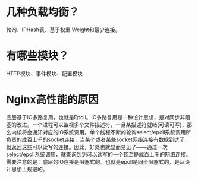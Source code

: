 # 几种负载均衡？
轮询、IPHash表、基于权重 Weight和最少连接。

#  有哪些模块？
HTTP模块、事件模块、配置模块

# Nginx高性能的原因
底层基于IO多路复用，也就是Epoll。IO多路复用是一种设计思想，是对同步非阻塞的改进。一个进程可以监视多个文件描述符，一旦某描述符就绪(可读可写)，那么内核将会通知对应的IO系统调用。单个线程不断的轮询select/epoll系统调用所负责的成百上千的socket连接，当某个或者某些socket网络连接有数据到达了，就返回这些可以读写的连接。因此，好处也就显而易见了——通过一次select/epoll系统调用，就查询到到可以读写的一个甚至是成百上千的网络连接。
需要注意的是：底层的IO连接是阻塞式的。也就是epoll是同步阻塞式的，是从设计思想上规避的。

